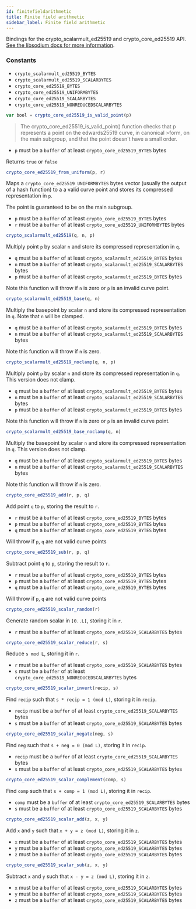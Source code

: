 ```yaml
---
id: finitefieldarithmetic
title: Finite field arithmetic
sidebar_label: Finite field arithmetic
---
```


Bindings for the crypto_scalarmult_ed25519 and crypto_core_ed25519 API. [See the libsodium docs for more information](https://download.libsodium.org/doc/advanced/point-arithmetic).

### Constants
* `crypto_scalarmult_ed25519_BYTES`
* `crypto_scalarmult_ed25519_SCALARBYTES`
* `crypto_core_ed25519_BYTES`
* `crypto_core_ed25519_UNIFORMBYTES`
* `crypto_core_ed25519_SCALARBYTES`
* `crypto_core_ed25519_NONREDUCEDSCALARBYTES`

``` js
var bool = crypto_core_ed25519_is_valid_point(p)
```
>The crypto_core_ed25519_is_valid_point() function checks that p represents a point on the edwards25519 curve, in canonical >form, on the main subgroup, and that the point doesn't have a small order.

* `p` must be a `buffer` of at least `crypto_core_ed25519_BYTES` bytes

Returns `true` or `false`

``` js
crypto_core_ed25519_from_uniform(p, r)
```
Maps a `crypto_core_ed25519_UNIFORMBYTES` bytes vector (usually the output of a hash function) to a a valid curve point and stores its compressed representation in `p`.

The point is guaranteed to be on the main subgroup.
* `p` must be a `buffer` of at least `crypto_core_ed25519_BYTES` bytes
* `r` must be a `buffer` of at least `crypto_core_ed25519_UNIFORMBYTES` bytes

``` js
crypto_scalarmult_ed25519(q, n, p)
```
Multiply point `p` by scalar `n` and store its compressed representation in `q`.
* `q` must be a `buffer` of at least `crypto_scalarmult_ed25519_BYTES` bytes
* `n` must be a `buffer` of at least `crypto_scalarmult_ed25519_SCALARBYTES` bytes
* `p` must be a `buffer` of at least `crypto_scalarmult_ed25519_BYTES` bytes

Note this function will throw if `n` is zero or `p` is an invalid curve point.

``` js
crypto_scalarmult_ed25519_base(q, n)
```
Multiply the basepoint by scalar `n` and store its compressed representation in `q`. Note that `n` will be clamped.
* `q` must be a `buffer` of at least `crypto_scalarmult_ed25519_BYTES` bytes
* `n` must be a `buffer` of at least `crypto_scalarmult_ed25519_SCALARBYTES` bytes

Note this function will throw if `n` is zero.

``` js
crypto_scalarmult_ed25519_noclamp(q, n, p)
```
Multiply point `p` by scalar `n` and store its compressed representation in `q`. This version does not clamp.
* `q` must be a `buffer` of at least `crypto_scalarmult_ed25519_BYTES` bytes
* `n` must be a `buffer` of at least `crypto_scalarmult_ed25519_SCALARBYTES` bytes
* `p` must be a `buffer` of at least `crypto_scalarmult_ed25519_BYTES` bytes

Note this function will throw if `n` is zero or `p` is an invalid curve point.

``` js
crypto_scalarmult_ed25519_base_noclamp(q, n)
```
Multiply the basepoint by scalar `n` and store its compressed representation in `q`. This version does not clamp.
* `q` must be a `buffer` of at least `crypto_scalarmult_ed25519_BYTES` bytes
* `n` must be a `buffer` of at least `crypto_scalarmult_ed25519_SCALARBYTES` bytes

Note this function will throw if `n` is zero.

``` js
crypto_core_ed25519_add(r, p, q)
```
Add point `q` to `p`, storing the result to `r`.
* `r` must be a `buffer` of at least `crypto_core_ed25519_BYTES` bytes
* `p` must be a `buffer` of at least `crypto_core_ed25519_BYTES` bytes
* `q` must be a `buffer` of at least `crypto_core_ed25519_BYTES` bytes

Will throw if `p`, `q` are not valid curve points

``` js
crypto_core_ed25519_sub(r, p, q)
```
Subtract point `q` to `p`, storing the result to `r`.
* `r` must be a `buffer` of at least `crypto_core_ed25519_BYTES` bytes
* `p` must be a `buffer` of at least `crypto_core_ed25519_BYTES` bytes
* `q` must be a `buffer` of at least `crypto_core_ed25519_BYTES` bytes

Will throw if `p`, `q` are not valid curve points

``` js
crypto_core_ed25519_scalar_random(r)
```
Generate random scalar in `]0..L[`, storing it in `r`.
* `r` must be a `buffer` of at least `crypto_core_ed25519_SCALARBYTES` bytes

``` js
crypto_core_ed25519_scalar_reduce(r, s)
```
Reduce `s mod L`, storing it in `r`.
* `r` must be a `buffer` of at least `crypto_core_ed25519_SCALARBYTES` bytes
* `s` must be a `buffer` of at least `crypto_core_ed25519_NONREDUCEDSCALARBYTES` bytes

``` js
crypto_core_ed25519_scalar_invert(recip, s)
```
Find `recip` such that `s * recip = 1 (mod L)`, storing it in `recip`.
* `recip` must be a `buffer` of at least `crypto_core_ed25519_SCALARBYTES` bytes
* `s` must be a `buffer` of at least `crypto_core_ed25519_SCALARBYTES` bytes

``` js
crypto_core_ed25519_scalar_negate(neg, s)
```
Find `neg` such that `s + neg = 0 (mod L)`, storing it in `recip`.
* `recip` must be a `buffer` of at least `crypto_core_ed25519_SCALARBYTES` bytes
* `s` must be a `buffer` of at least `crypto_core_ed25519_SCALARBYTES` bytes

``` js
crypto_core_ed25519_scalar_complement(comp, s)
```
Find `comp` such that `s + comp = 1 (mod L)`, storing it in `recip`.
* `comp` must be a `buffer` of at least `crypto_core_ed25519_SCALARBYTES` bytes
* `s` must be a `buffer` of at least `crypto_core_ed25519_SCALARBYTES` bytes

``` js
crypto_core_ed25519_scalar_add(z, x, y)
```
Add `x` and `y` such that `x + y = z (mod L)`, storing it in `z`.
* `x` must be a `buffer` of at least `crypto_core_ed25519_SCALARBYTES` bytes
* `y` must be a `buffer` of at least `crypto_core_ed25519_SCALARBYTES` bytes
* `z` must be a `buffer` of at least `crypto_core_ed25519_SCALARBYTES` bytes

``` js
crypto_core_ed25519_scalar_sub(z, x, y)
```
Subtract `x` and `y` such that `x - y = z (mod L)`, storing it in `z`.
* `x` must be a `buffer` of at least `crypto_core_ed25519_SCALARBYTES` bytes
* `y` must be a `buffer` of at least `crypto_core_ed25519_SCALARBYTES` bytes
* `z` must be a `buffer` of at least `crypto_core_ed25519_SCALARBYTES` bytes
